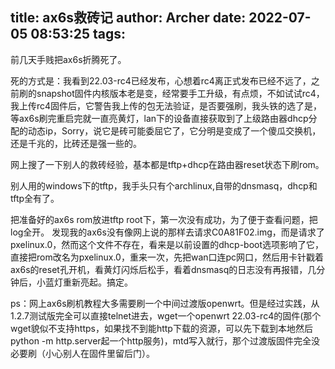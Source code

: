 title: ax6s救砖记
author: Archer
date: 2022-07-05 08:53:25
tags:
---
前几天手贱把ax6s折腾死了。

死的方式是：我看到22.03-rc4已经发布，心想着rc4离正式发布已经不远了，之前刷的snapshot固件内核版本老是变，经常要手工升级，有点烦，不如试试rc4，我上传rc4固件后，它警告我上传的包无法验证，是否要强刷，我头铁的选了是，等ax6s刷完重启完就一直亮黄灯，lan下的设备直接获取到了上级路由器dhcp分配的动态ip，Sorry，说它是砖可能委屈它了，它分明是变成了一个傻瓜交换机，还是千兆的，比砖还是强一些的。

网上搜了一下别人的救砖经验，基本都是tftp+dhcp在路由器reset状态下刷rom。

别人用的windows下的tftp，我手头只有个archlinux,自带的dnsmasq，dhcp和tftp全有了。

把准备好的ax6s rom放进tftp root下，第一次没有成功，为了便于查看问题，把log全开。
发现我的ax6s没有像网上说的那样去请求C0A81F02.img，而是请求了pxelinux.0，然而这个文件不存在，看来是以前设置的dhcp-boot选项影响了它，直接把rom改名为pxelinux.0，重来一次，先把wan口连pc网口，然后用卡针戳着ax6s的reset孔开机，看黄灯闪烁后松手，看着dnsmasq的日志没有再报错，几分钟后，小蓝灯重新亮起。搞定。

ps：网上ax6s刷机教程大多需要刷一个中间过渡版openwrt。但是经过实践，从1.2.7测试版完全可以直接telnet进去，wget一个openwrt 22.03-rc4的固件(那个wget貌似不支持https，如果找不到能http下载的资源，可以先下载到本地然后python -m http.server起一个http服务)，mtd写入就行，那个过渡版固件完全没必要刷（小心别人在固件里留后门）。
